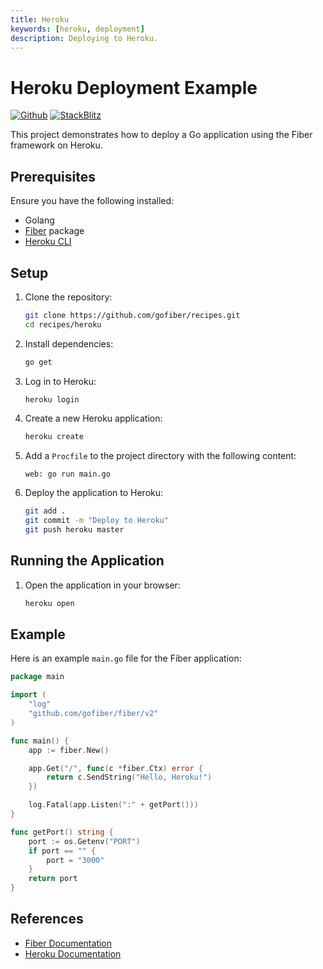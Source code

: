 ```yaml
---
title: Heroku
keywords: [heroku, deployment]
description: Deploying to Heroku.
---
```


# Heroku Deployment Example

[![Github](https://img.shields.io/static/v1?label=&message=Github&color=2ea44f&style=for-the-badge&logo=github)](https://github.com/gofiber/recipes/tree/master/heroku) [![StackBlitz](https://img.shields.io/static/v1?label=&message=StackBlitz&color=2ea44f&style=for-the-badge&logo=StackBlitz)](https://stackblitz.com/github/gofiber/recipes/tree/master/heroku)

This project demonstrates how to deploy a Go application using the Fiber framework on Heroku.

## Prerequisites

Ensure you have the following installed:

- Golang
- [Fiber](https://github.com/gofiber/fiber) package
- [Heroku CLI](https://devcenter.heroku.com/articles/heroku-cli)

## Setup

1. Clone the repository:
    ```sh
    git clone https://github.com/gofiber/recipes.git
    cd recipes/heroku
    ```

2. Install dependencies:
    ```sh
    go get
    ```

3. Log in to Heroku:
    ```sh
    heroku login
    ```

4. Create a new Heroku application:
    ```sh
    heroku create
    ```

5. Add a `Procfile` to the project directory with the following content:
    ```
    web: go run main.go
    ```

6. Deploy the application to Heroku:
    ```sh
    git add .
    git commit -m "Deploy to Heroku"
    git push heroku master
    ```

## Running the Application

1. Open the application in your browser:
    ```sh
    heroku open
    ```

## Example

Here is an example `main.go` file for the Fiber application:

```go
package main

import (
    "log"
    "github.com/gofiber/fiber/v2"
)

func main() {
    app := fiber.New()

    app.Get("/", func(c *fiber.Ctx) error {
        return c.SendString("Hello, Heroku!")
    })

    log.Fatal(app.Listen(":" + getPort()))
}

func getPort() string {
    port := os.Getenv("PORT")
    if port == "" {
        port = "3000"
    }
    return port
}
```

## References

- [Fiber Documentation](https://docs.gofiber.io)
- [Heroku Documentation](https://devcenter.heroku.com/)
